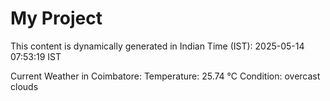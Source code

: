 # My Project

This content is dynamically generated in Indian Time (IST): 2025-05-14 07:53:19 IST


Current Weather in Coimbatore:
Temperature: 25.74 °C
Condition: overcast clouds
